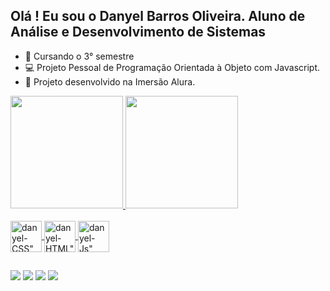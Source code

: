## Olá ! Eu sou o Danyel Barros Oliveira. Aluno de Análise e Desenvolvimento de Sistemas

- 🎒 Cursando o 3° semestre
- 💻 Projeto Pessoal de Programação Orientada à Objeto com Javascript.
- 📖 Projeto desenvolvido na Imersão Alura.

<div>
    <a href="https://github.com/danyeloliveira">
    <img height="180em" src="https://github-readme-stats.vercel.app/api?username=danyel-oliveira&show_icons=true&theme=dracula&iclude_all_commits=true&count_private=true"/>
    <img height="180em" src="https://github-readme-stats.vercel.app/api/top-langs/?username=danyel-oliveira&layout=compact&langs_count=16&theme=dracula"/>
</div>

<div style="display: inline_block"><br>
   <img align="center" alt=danyel-CSS" height="50" width"50" src="https://cdn.jsdelivr.net/gh/devicons/devicon@latest/icons/css3/css3-plain-wordmark.svg" />       
   <img align="center" alt=danyel-HTML" height="50" width"50" src="https://cdn.jsdelivr.net/gh/devicons/devicon@latest/icons/html5/html5-plain-wordmark.svg" />      
   <img align="center" alt=danyel-Js" height="50" width"30" src="https://cdn.jsdelivr.net/gh/devicons/devicon@latest/icons/javascript/javascript-plain.svg" />
</div>

##

<div>
 <a href="https://instagram.com/danyelb_desenvolvedor" target="_blank"><img src="https://img.shields.io/badge/-Instagram-%23E4405F?style=for-the-badge&logo=instagram&logoColor=white" 
 target="_blank"></a>
 <a href="https://www.linkedin.com/in/danyel_b_oliveira-746471242a" target="_blank"><img src="https://img.shields.io/badge/-LinkedIn-0077B5?style=for-the-badge&logo=linkedin&logoColor=white" 
 taget="_blank"></a>
 <a href= "mailto:danyeloliveira507@gmail.com"><img src="https://img.shields.io/badge/Gmail-D14836?style=for-the-badge&logo=gmail&logoColor=white"
 taget="_blank"></a>
  <a href="https://github.com/danyel-oliveira/Imersao_Alura"><img src="https://img.shields.io/badge/GitHub-100000?style=for-the-badge&logo=github&logoColor=white"
 taget="_blank"></a> 
</div> 

